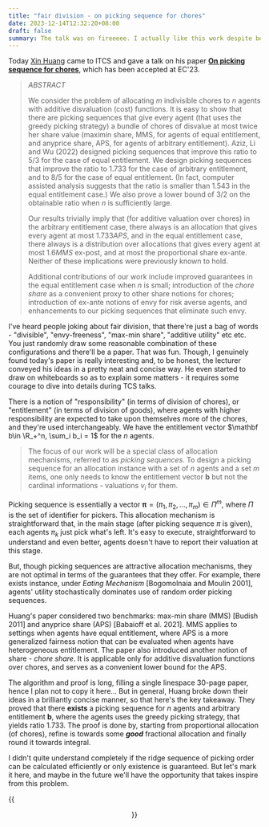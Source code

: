 ```yaml
---
title: "fair division - on picking sequence for chores"
date: 2023-12-14T12:32:20+08:00
draft: false
summary: The talk was on fireeeee. I actually like this work despite being a little bit biased towards the general fair division literature.
---
```


Today [Xin Huang](https://sites.google.com/view/xinhuang/home) came to ITCS and gave a talk on his paper **[On picking sequence for chores](https://dl.acm.org/doi/abs/10.1145/3580507.3597783)**, which has been accepted at EC'23.

> *ABSTRACT*
>
> We consider the problem of allocating *m* indivisible chores to *n* agents with additive disvaluation (cost) functions. It is easy to show that there are picking sequences that give every agent (that uses the greedy picking strategy) a bundle of chores of disvalue at most twice her share value (maximin share, MMS, for agents of equal entitlement, and anyprice share, APS, for agents of arbitrary entitlement). Aziz, Li and Wu (2022) designed picking sequences that improve this ratio to 5/3 for the case of equal entitlement. We design picking sequences that improve the ratio to 1.733 for the case of arbitrary entitlement, and to 8/5 for the case of equal entitlement. (In fact, computer assisted analysis suggests that the ratio is smaller than 1.543 in the equal entitlement case.) We also prove a lower bound of 3/2 on the obtainable ratio when *n* is sufficiently large.
>
> Our results trivially imply that (for additive valuation over chores) in the arbitrary entitlement case, there always is an allocation that gives every agent at most 1.733*APS*, and in the equal entitlement case, there always is a distribution over allocations that gives every agent at most 1.6*MMS* ex-post, and at most the proportional share ex-ante. Neither of these implications were previously known to hold.
>
> Additional contributions of our work include improved guarantees in the equal entitlement case when *n* is small; introduction of the *chore share* as a convenient proxy to other share notions for chores; introduction of ex-ante notions of envy for risk averse agents, and enhancements to our picking sequences that eliminate such envy.

I've heard people joking about fair division, that there're just a bag of words - "divisible", "envy-freeness", "max-min share", "additive utility" etc etc. You just randomly draw some reasonable combination of these configurations and there'll be a paper. That was fun. Though, I genuinely found today's paper is really interesting and, to be honest, the lecturer conveyed his ideas in a pretty neat and concise way. He even started to draw on whiteboards so as to explain some matters - it requires some courage to dive into details during TCS talks.

There is a notion of "responsibility" (in terms of division of chores), or "entitlement" (in terms of division of goods), where agents with higher responsibility are expected to take upon themselves more of the chores, and they're used interchangeably. We have the entitlement vector $\mathbf b\in \R_+^n, \sum_i b_i = 1$ for the $n$ agents.

> The focus of our work will be a special class of allocation mechanisms, referred to as *picking sequences*. To design a picking sequence for an allocation instance with a set of $n$ agents and a set $m$ items, one only needs to know the entitlement vector $\mathbf b$ but not the cardinal informations - valuations $v_i$ for them.

Picking sequence is essentially a vector $\mathbf \pi = (\pi_1, \pi_2, ..., \pi_m)\in \Pi^m$, where $\Pi$ is the set of identifier for pickers. This allocation mechanism is straightforward that, in the main stage (after picking sequence $\pi$ is given), each agents $\pi_k$ just pick what's left. It's easy to execute, straightforward to understand and even better, agents doesn't have to report their valuation at this stage.

But, though picking sequences are attractive allocation mechanisms, they are not optimal in terms of the guarantees that they offer. For example, there exists instance, under *Eating Mechanism* [Bogomolnaia and Moulin 2001], agents' utility stochastically dominates use of  random order picking sequences.

Huang's paper considered two benchmarks: max-min share (MMS) [Budish 2011] and anyprice share (APS) [Babaioff et al. 2021]. MMS applies to settings when agents have equal entitlement, where APS is a more generalized fairness notion that can be evaluated when agents have heterogeneous entitlement. The paper also introduced another notion of share - *chore share*. It is applicable only for additive disvaluation functions over chores, and serves as a convenient lower bound for the APS.

The algorithm and proof is long, filling a single linespace 30-page paper, hence I plan not to copy it here... But in general, Huang broke down their ideas in a brilliantly concise manner, so that here's the key takeaway. They proved that there **exists** a picking sequence for $n$ agents and arbitrary entitlement $\mathbf b$, where the agents uses the greedy picking strategy, that yields ratio 1.733. The proof is done by, starting from proportional allocation (of chores), refine is towards some ***good*** fractional allocation and finally round it towards integral.

I didn't quite understand completely if the ridge sequence of picking order can be calculated efficiently or only existence is guaranteed. But let's mark it here, and maybe in the future we'll have the opportunity that takes inspire from this problem.

{{<figure align="center" src="/tattooed_heart/rem_bum.jpeg" caption="coolness, i actually liked it, despite fair division really sounds like some cliché idea...">}}
